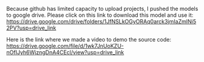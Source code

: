 Because github has limited capacity to upload projects, I pushed the models to google drive. Please click on this link to download this model and use it:
https://drive.google.com/drive/folders/1JfNSLkOGyORAq0arck3jmIaZmINi52PV?usp=drive_link

Here is the link where we made a video to demo the source code: https://drive.google.com/file/d/1wk7JnUoKZU-nOfIJyh6WjzngDnA4CEcl/view?usp=drive_link
